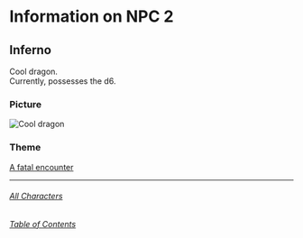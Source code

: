 # Information on NPC 2

## Inferno
Cool dragon.   
Currently, possesses the d6.

### Picture
![Cool dragon](https://burnmana.com/card-images/sets/en/afc/art/klauth-unrivaled-ancient-50.jpg)

### Theme

[A fatal encounter](https://youtu.be/T_1IpDcW0vM?si=zvO6aKxoRKP842iI)

-----------
###### [All Characters](List%20of%20important%20NPC.md)
###### [Table of Contents](../../Content%20Links.md)